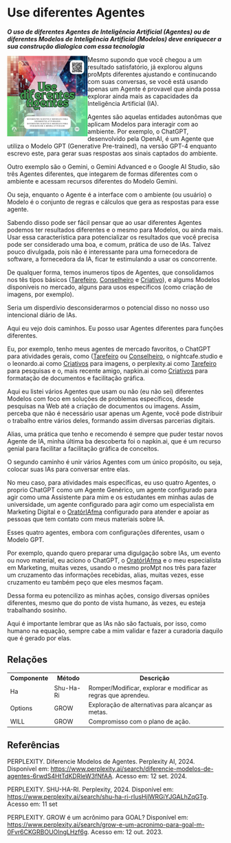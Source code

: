 # Use diferentes Agentes
***O uso de diferentes Agentes de Inteligência Artificial (Agentes) ou de diferentes Modelos de Inteligência Artificial (Modelos) deve enriquecer a sua construção dialogica com essa tecnologia***

<img src="../imagens/cards/016.png"  width="187" height="187" align="left">
Mesmo supondo que você chegou a um resultado satisfatório, já explorou alguns proMpts diferentes ajustando e continucando com suas conversas, se você está usando apenas um Agente é provavel que ainda possa explorar ainda mais as capacidades da Inteligência Artificial (IA).

Agentes são aquelas entidades autonômas que aplicam Modelos para interagir com ao ambiente. Por exemplo, o ChatGPT, desenvolvido pela OpenAI, é um Agente que utiliza o Modelo GPT (Generative Pre-trained), na versão GPT-4 enquanto escrevo este, para gerar suas respostas aos sinais captados do ambiente.

Outro exemplo são o Gemini, o Gemini Advanced e o Google AI Studio, são três Agentes diferentes, que integarem de formas diferentes com o ambiente e acessam recursos diferentes do Modelo Gemini.

Ou seja, enquanto o Agente é a interface com o ambiente (ou usuário) o Modelo é o conjunto de regras e cálculos que gera as respostas para esse agente.

Sabendo disso pode ser fácil pensar que ao usar diferentes Agentes podemos ter resultados diferentes e o mesmo para Modelos, ou ainda mais. Usar essa característica para potencializar os resultados que você precisa pode ser considerado uma boa, e comum, prática de uso de IAs. Talvez pouco divulgada, pois não é interessante para uma fornecedora de software, a fornecedora da IA, ficar te estimulando a usar os concorrente.

De qualquer forma, temos inumeros tipos de Agentes, que consolidamos nos tês tipos básicos ([Tarefeiro](../tipos-de-prompt/tarefeiro.md), [Conselheiro](../tipos-de-prompt/conselheiro.md) e [Criativo](../tipos-de-prompt/criativo.md)), e algums Modelos disponíveis no mercado, alguns para usos específicos (como criação de imagens, por exemplo).

Seria um disperdívio desconsiderarmos o potencial disso no nosso uso intencional diário de IAs.

Aqui eu vejo dois caminhos. Eu posso usar Agentes diferentes para funções diferentes. 

Eu, por exemplo, tenho meus agentes de mercado favoritos, o ChatGPT para atividades gerais, como ([Tarefeiro](../tipos-de-prompt/tarefeiro.md) ou [Conselheiro](../tipos-de-prompt/conselheiro.md), o nightcafe.studio e o leonardo.ai como [Criativos](../tipos-de-prompt/criativo.md) para imagens, o perplexity.ai como [Tarefeiro](../tipos-de-prompt/tarefeiro.md) para pesquisas e o, mais recente amigo, napkin.ai como  [Criativos](../tipos-de-prompt/criativo.md) para formatação de documentos e facilitação gráfica.

Aqui eu listei vários Agentes que usam ou não (eu não sei) diferentes Modelos com foco em soluções de problemas específicos, desde pesquisas na Web até a criação de documentos ou imagens. Assim, perceba que não é necessário usar apenas um Agente, você pode distribuir o trabalho entre vários deles, formando assim diversas parcerias digitais.

Alias, uma prática que tenho e recomendo é sempre que puder testar novos Agente de IA, minha última ba descoberta foi o napkin.ai, que é um recurso genial para facilitar a facilitação gráfica de conceitos.

O segundo caminho é unir vários Agentes com um único propósito, ou seja, colocar suas IAs para conversar entre elas. 

No meu caso, para atividades mais específicas, eu uso quatro Agentes, o proprio ChatGPT como um Agente Genérico, um agente configurado para agir como uma Assistente para mim e os estudantes em minhas aulas de universidade, um agente configurado para agir como um especialista em Marketing Digital e o [OratórIAfma](http://bit.ly/oratoriafma) configurado para atender e apoiar as pessoas que tem contato com meus materiais sobre IA. 

Esses quatro agentes, embora com configurações diferentes, usam o Modelo GPT.

Por exemplo, quando quero preparar uma digulgação sobre IAs, um evento ou novo material, eu aciono o ChatGPT, o [OratórIAfma](http://bit.ly/oratoriafma) e o meu especialísta em Marketing, muitas vezes, usando o mesmo proMpt nos três para fazer um cruzamento das informações recebidas, alias, muitas vezes, esse cruzamento eu também peço que eles mesmos façam.

Dessa forma eu potencilizo as minhas ações, consigo diversas opniões diferentes, mesmo que do ponto de vista humano, às vezes, eu esteja trabalhando sosinho.

Aqui é importante lembrar que as IAs não são factuais, por isso, como humano na equação, sempre cabe a mim validar e fazer a curadoria daquilo que é gerado por elas.

## Relações
<table>
<tr>
  <th>Componente</th>	<th>Método</th>	<th>Descrição</th>
</tr>
<tr>
  <td>Ha</td><td>Shu-Ha-Ri</td><td>	Romper/Modificar, explorar e modificar as regras que aprendeu.</td>
</tr>
<tr>
  <td>Options</td><td>GROW</td><td> Exploração de alternativas para alcançar as metas.</td>
</tr>  
<tr>
  <td>WILL</td><td>GROW</td><td> Compromisso com o plano de ação.</td>
</tr>  
</table>

## Referências
PERPLEXITY. Diferencie Modelos de Agentes. Perplexity AI, 2024. Disponível em: https://www.perplexity.ai/search/diferencie-modelos-de-agentes-6rwdS4HtTdKDRleW3fNfAA. Acesso em: 12 set. 2024.

PERPLEXITY. SHU-HA-RI. Perplexity, 2024. Disponível em: https://www.perplexity.ai/search/shu-ha-ri-rIusHjlWRGiYJGALhZqGTg. Acesso em: 11 set

PERPLEXITY. GROW é um acrônimo para GOAL? Disponível em: https://www.perplexity.ai/search/grow-e-um-acronimo-para-goal-m-0Fvr6CKGRBOUOlngLHzf6g. Acesso em: 12 out. 2023.
